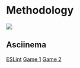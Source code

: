 # Methodology

<a href="https://codeclimate.com/github/ClayenKitten/methodology/maintainability"><img src="https://api.codeclimate.com/v1/badges/9162d21fe0829f216bc9/maintainability" /></a>

## Asciinema

<a href="https://asciinema.org/a/94MB2gKcIhNoIXn50AaSYfwzW">ESLint</a>
<a href="https://asciinema.org/a/gCidM8swljbr7KTNc8YS33Ky9">Game 1</a>
<a href="https://asciinema.org/a/m9sUlOOU8mrPbic3qzp9dyooH">Game 2</a>
